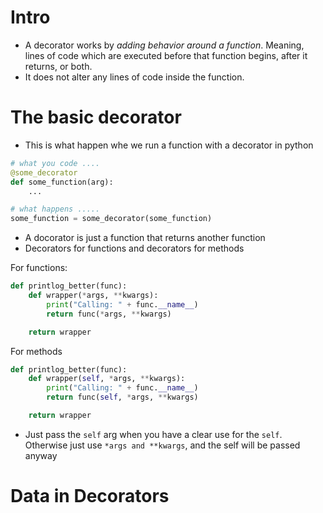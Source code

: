 # Intro

- A decorator works by *adding behavior around a function*. Meaning, lines of code which are executed before that function begins, after it returns, or both.
- It does not alter any lines of code inside the function.

# The basic decorator

- This is what happen whe we run a function with a decorator in python

```python
# what you code ....
@some_decorator
def some_function(arg):
    ...

# what happens .....
some_function = some_decorator(some_function)
```

- A docorator is just a function that returns another function
- Decorators for functions and decorators for methods

For functions:
```python
def printlog_better(func):
    def wrapper(*args, **kwargs):
        print("Calling: " + func.__name__)
        return func(*args, **kwargs)

    return wrapper

```

For methods
```python
def printlog_better(func):
    def wrapper(self, *args, **kwargs):
        print("Calling: " + func.__name__)
        return func(self, *args, **kwargs)

    return wrapper

```

- Just pass the `self` arg when you have a clear use for the `self`. Otherwise just use `*args and **kwargs`, and the self will be passed anyway

# Data in Decorators


